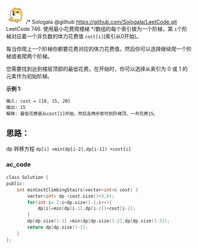 ![](https://github.com/Sologala/SomeThings/blob/master/face.jpg?raw=true)
/*
    Sologala   @github    https://github.com/Sologala/LeetCode.git
    LeetCode   746. 使用最小花费爬楼梯
*/数组的每个索引做为一个阶梯，第 `i`个阶梯对应着一个非负数的体力花费值 `cost[i]`(索引从0开始)。

每当你爬上一个阶梯你都要花费对应的体力花费值，然后你可以选择继续爬一个阶梯或者爬两个阶梯。

您需要找到达到楼层顶部的最低花费。在开始时，你可以选择从索引为 0 或 1 的元素作为初始阶梯。

**示例 1:**

```
输入: cost = [10, 15, 20]
输出: 15
解释: 最低花费是从cost[1]开始，然后走两步即可到阶梯顶，一共花费15。
```

## **思路：**

 dp  转移方程 `dp[i] =min(dp[i-2],dp[i-1]) +cost[i]`

### **ac_code**

```c
class Solution {
public:
    int minCostClimbingStairs(vector<int>& cost) {
        vector<int> dp (cost.size()+3,0);
        for(int i= 2;i<dp.size()-1;i++){
            dp[i]=min(dp[i-1],dp[i-2])+cost[i-2];
        }
        dp[dp.size()-1] =min(dp[dp.size()-2],dp[dp.size()-3]);
        return dp[dp.size()-1];
    }
};
```